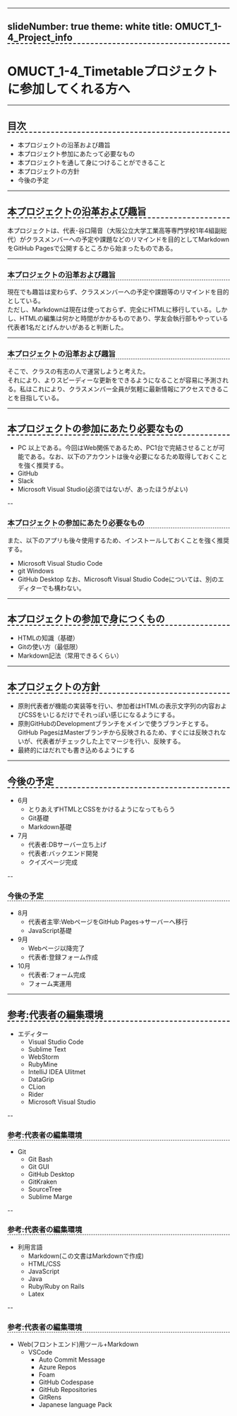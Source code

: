<!-- ---
marp: true;
--- -->


<!-- headingDivider: 3 -->
---
slideNumber: true
theme: white
title: OMUCT_1-4_Project_info
---


<style>
    h2{
        border-bottom: 2px dashed;
    }
    h3{
        border-bottom: 1px dashed;
    }
</style>

# OMUCT_1-4_Timetableプロジェクトに参加してくれる方へ

---

## 目次
- 本プロジェクトの沿革および趣旨
- 本プロジェクト参加にあたって必要なもの
- 本プロジェクトを通して身につけることができること
- 本プロジェクトの方針
- 今後の予定

---

## 本プロジェクトの沿革および趣旨
本プロジェクトは、代表･谷口陽音（大阪公立大学工業高等専門学校1年4組副総代）がクラスメンバーへの予定や課題などのリマインドを目的としてMarkdownをGitHub Pagesで公開するところから始まったものである。  

---

### 本プロジェクトの沿革および趣旨
現在でも趣旨は変わらず、クラスメンバーへの予定や課題等のリマインドを目的としている。  
ただし、Markdownは現在は使っておらず、完全にHTMLに移行している。しかし、HTMLの編集は何かと時間がかかるものであり、学友会執行部もやっている代表者1名だとげんかいがあると判断した。

---

### 本プロジェクトの沿革および趣旨
そこで、クラスの有志の人で運営しようと考えた。  
それにより、よりスピーディーな更新をできるようになることが容易に予測される。私はこれにより、クラスメンバー全員が気軽に最新情報にアクセスできることを目指している。

---

## 本プロジェクトの参加にあたり必要なもの
- PC
以上である。今回はWeb関係であるため、PC1台で完結させることが可能である。なお、以下のアカウントは後々必要になるため取得しておくことを強く推奨する。  
- GitHub
- Slack
- Microsoft Visual Studio(必須ではないが、あったほうがよい)

--

### 本プロジェクトの参加にあたり必要なもの
また、以下のアプリも後々使用するため、インストールしておくことを強く推奨する。
- Microsoft Visual Studio Code
- git Windows
- GitHub Desktop
  なお、Microsoft Visual Studio Codeについては、別のエディターでも構わない。

---

## 本プロジェクトの参加で身につくもの
- HTMLの知識（基礎）
- Gitの使い方（最低限）
- Markdown記法（常用できるくらい）

---

## 本プロジェクトの方針
- 原則代表者が機能の実装等を行い、参加者はHTMLの表示文字列の内容およびCSSをいじるだけでそれっぽい感じになるようにする。
- 原則GitHubのDevelopmentブランチをメインで使うブランチとする。GitHub PagesはMasterブランチから反映されるため、すぐには反映されないが、代表者がチェックした上でマージを行い、反映する。
- 最終的にはだれでも書き込めるようにする

---

## 今後の予定
- 6月
  - とりあえずHTMLとCSSをかけるようになってもらう
  - Git基礎
  - Markdown基礎
- 7月
  - 代表者:DBサーバー立ち上げ
  - 代表者:バックエンド開発
  - クイズページ完成


--

### 今後の予定
- 8月
  - 代表者主宰:WebページをGitHub Pages→サーバーへ移行
  - JavaScript基礎
- 9月
  - Webページ以降完了
  - 代表者:登録フォーム作成
- 10月
  - 代表者:フォーム完成
  - フォーム実運用

---

## 参考:代表者の編集環境
- エディター
  - Visual Studio Code
  - Sublime Text
  - WebStorm
  - RubyMine
  - IntelliJ IDEA Ulitmet
  - DataGrip
  - CLion
  - Rider
  - Microsoft Visual Studio

--

### 参考:代表者の編集環境
- Git
  - Git Bash
  - Git GUI
  - GitHub Desktop
  - GitKraken
  - SourceTree
  - Sublime Marge

--

### 参考:代表者の編集環境
- 利用言語
  - Markdown(この文書はMarkdownで作成)
  - HTML/CSS
  - JavaScript
  - Java
  - Ruby/Ruby on Rails
  - Latex

--

### 参考:代表者の編集環境
- Web(フロントエンド)用ツール+Markdown
  - VSCode
    - Auto Commit Message
    - Azure Repos
    - Foam
    - GitHub Codespase
    - GitHub Repositories
    - GitRens
    - Japanese language Pack